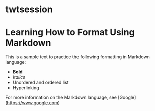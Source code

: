 # twtsession

# Learning How to Format Using Markdown

This is a sample text to practice the following formatting in Markdown language:

-  **Bold** 
-  _Italics_
-  Unordered and ordered list
-  Hyperlinking

For more information on the Markdown language, see [Google] (https://www.google.com) 

